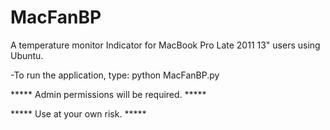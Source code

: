 # MacFanBP
A temperature monitor Indicator for MacBook Pro Late 2011 13" users using Ubuntu.

-To run the application, type: 
    python MacFanBP.py

***** Admin permissions will be required. *****

***** Use at your own risk. *****

